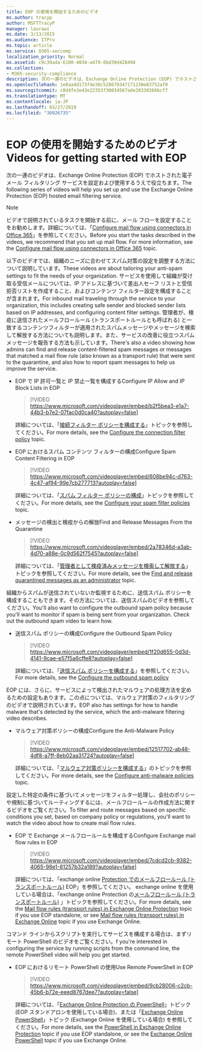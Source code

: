 ```yaml
---
title: EOP の使用を開始するためのビデオ
ms.author: tracyp
author: MSFTTracyP
manager: laurawi
ms.date: 3/13/2015
ms.audience: ITPro
ms.topic: article
ms.service: O365-seccomp
localization_priority: Normal
ms.assetid: c9c39ada-6100-4034-a479-8bd39d428498
ms.collection:
- M365-security-compliance
description: 次の一連のビデオは、Exchange Online Protection (EOP) でホストされた電子メール フィルタリング サービスを設定および使用するうえで役立ちます。
ms.openlocfilehash: 1e8aadd173f4e30c528679347171230e83752af0
ms.sourcegitcommit: c0d4fe3e43e22353f30034567ade28330266bcf7
ms.translationtype: MT
ms.contentlocale: ja-JP
ms.lasthandoff: 03/27/2019
ms.locfileid: "30926735"
---
```

# <a name="videos-for-getting-started-with-eop"></a><span data-ttu-id="44744-103">EOP の使用を開始するためのビデオ</span><span class="sxs-lookup"><span data-stu-id="44744-103">Videos for getting started with EOP</span></span>

<span data-ttu-id="44744-104">次の一連のビデオは、Exchange Online Protection (EOP) でホストされた電子メール フィルタリング サービスを設定および使用するうえで役立ちます。</span><span class="sxs-lookup"><span data-stu-id="44744-104">The following series of videos will help you set up and use the Exchange Online Protection (EOP) hosted email filtering service.</span></span>
  
> [!NOTE]
> <span data-ttu-id="44744-p101">ビデオで説明されているタスクを開始する前に、メール フローを設定することをお勧めします。詳細については、「[Configure mail flow using connectors in Office 365](http://technet.microsoft.com/library/854b5a50-4462-4836-a092-37e208d29624.aspx)」を参照してください。</span><span class="sxs-lookup"><span data-stu-id="44744-p101">Before you start the tasks described in the videos, we recommend that you set up mail flow. For more information, see the [Configure mail flow using connectors in Office 365](http://technet.microsoft.com/library/854b5a50-4462-4836-a092-37e208d29624.aspx) topic.</span></span> 
  
<span data-ttu-id="44744-107">以下のビデオでは、組織のニーズに合わせてスパム対策の設定を調整する方法について説明しています。</span><span class="sxs-lookup"><span data-stu-id="44744-107">These videos are about tailoring your anti-spam settings to fit the needs of your organization.</span></span> <span data-ttu-id="44744-108">サービスを使用して組織が受け取る受信メールについては、IP アドレスに基づいて差出人セーフ リストと受信拒否リストを作成すること、およびコンテンツ フィルター設定を構成することが含まれます。</span><span class="sxs-lookup"><span data-stu-id="44744-108">For inbound mail traveling through the service to your organization, this includes creating safe sender and blocked sender lists based on IP addresses, and configuring content filter settings.</span></span> <span data-ttu-id="44744-109">管理者が、検疫に送信されたメールフロールール (トランスポートルールとも呼ばれる) と一致するコンテンツフィルターが適用されたスパムメッセージやメッセージを検索して解放する方法についても説明します。また、サービスの改善に役立つスパムメッセージを報告する方法も示しています。</span><span class="sxs-lookup"><span data-stu-id="44744-109">There's also a video showing how admins can find and release content-filtered spam messages or messages that matched a mail flow rule (also known as a transport rule) that were sent to the quarantine, and also how to report spam messages to help us improve the service.</span></span>
  
- <span data-ttu-id="44744-110">EOP で IP 許可一覧と IP 禁止一覧を構成する</span><span class="sxs-lookup"><span data-stu-id="44744-110">Configure IP Allow and IP Block Lists in EOP</span></span>
    > [!VIDEO https://www.microsoft.com/videoplayer/embed/b2f5bea3-e1a7-44b3-b7e2-07fac0d0ca40?autoplay=false]
  
    <span data-ttu-id="44744-111">詳細については、「[接続フィルター ポリシーを構成する](../configure-the-connection-filter-policy.md)」トピックを参照してください。</span><span class="sxs-lookup"><span data-stu-id="44744-111">For more details, see the [Configure the connection filter policy](../configure-the-connection-filter-policy.md) topic.</span></span> 
    
- <span data-ttu-id="44744-112">EOP におけるスパム コンテンツ フィルターの構成</span><span class="sxs-lookup"><span data-stu-id="44744-112">Configure Spam Content Filtering in EOP</span></span>
    > [!VIDEO https://www.microsoft.com/videoplayer/embed/608be94c-d763-4c47-af94-99e7cb277713?autoplay=false]
  
    <span data-ttu-id="44744-113">詳細については、「[スパム フィルター ポリシーの構成](../configure-your-spam-filter-policies.md)」トピックを参照してください。</span><span class="sxs-lookup"><span data-stu-id="44744-113">For more details, see the [Configure your spam filter policies](../configure-your-spam-filter-policies.md) topic.</span></span> 
    
- <span data-ttu-id="44744-114">メッセージの検出と検疫からの解放</span><span class="sxs-lookup"><span data-stu-id="44744-114">Find and Release Messages From the Quarantine</span></span>
    > [!VIDEO https://www.microsoft.com/videoplayer/embed/2a78346d-a3ab-4d70-a88e-0c9d562f7545?autoplay=false]
  
    <span data-ttu-id="44744-115">詳細については、「[管理者として検疫済みメッセージを検索して解放する](../find-and-release-quarantined-messages-as-an-administrator.md)」トピックを参照してください。</span><span class="sxs-lookup"><span data-stu-id="44744-115">For more details, see the [Find and release quarantined messages as an administrator](../find-and-release-quarantined-messages-as-an-administrator.md) topic.</span></span> 
    
<span data-ttu-id="44744-p103">組織からスパムが送信されていないか監視するために、送信スパム ポリシーを構成することもできます。その方法については、送信スパムのビデオを参照してください。</span><span class="sxs-lookup"><span data-stu-id="44744-p103">You'll also want to configure the outbound spam policy because you'll want to monitor if spam is being sent from your organization. Check out the outbound spam video to learn how.</span></span>
  
- <span data-ttu-id="44744-118">送信スパム ポリシーの構成</span><span class="sxs-lookup"><span data-stu-id="44744-118">Configure the Outbound Spam Policy</span></span>
    > [!VIDEO https://www.microsoft.com/videoplayer/embed/1f20d655-0d3d-4141-9cae-e57f5a6cffe8?autoplay=false]
  
    <span data-ttu-id="44744-119">詳細については、「[送信スパム ポリシーを構成する](../configure-the-outbound-spam-policy.md)」を参照してください。</span><span class="sxs-lookup"><span data-stu-id="44744-119">For more details, see the [Configure the outbound spam policy](../configure-the-outbound-spam-policy.md)</span></span>
    
<span data-ttu-id="44744-120">EOP には、さらに、サービスによって検出されたマルウェアの処理方法を定めるための設定もあります。この点については、マルウェア対策のフィルタリングのビデオで説明されています。</span><span class="sxs-lookup"><span data-stu-id="44744-120">EOP also has settings for how to handle malware that's detected by the service, which the anti-malware filtering video describes.</span></span>
  
- <span data-ttu-id="44744-121">マルウェア対策ポリシーの構成</span><span class="sxs-lookup"><span data-stu-id="44744-121">Configure the Anti-Malware Policy</span></span>
    > [!VIDEO https://www.microsoft.com/videoplayer/embed/12517702-ab48-4df8-a7ff-8eb02aa31724?autoplay=false]
  
    <span data-ttu-id="44744-122">詳細については、「[マルウェア対策ポリシーを構成する](../configure-anti-malware-policies.md)」のトピックを参照してください。</span><span class="sxs-lookup"><span data-stu-id="44744-122">For more details, see the [Configure anti-malware policies](../configure-anti-malware-policies.md) topic.</span></span> 
    
<span data-ttu-id="44744-123">設定した特定の条件に基づいてメッセージをフィルター処理し、会社のポリシーや規制に基づいてルーティングするには、メールフロールールの作成方法に関するビデオをご覧ください。</span><span class="sxs-lookup"><span data-stu-id="44744-123">To filter and route messages based on specific conditions you set, based on company policy or regulations, you'll want to watch the video about how to create mail flow rules.</span></span>
  
- <span data-ttu-id="44744-124">EOP で Exchange メールフロールールを構成する</span><span class="sxs-lookup"><span data-stu-id="44744-124">Configure Exchange mail flow rules in EOP</span></span>
    > [!VIDEO https://www.microsoft.com/videoplayer/embed/7cdcd2cb-9382-4065-98e1-81257b32a189?autoplay=false]
  
    <span data-ttu-id="44744-125">詳細については、「exchange online [Protection でのメールフロールール (トランスポートルール)](mail-flow-rules-transport-rules-0.md) EOP」を参照してください。 exchange online を使用している場合は、「exchange online Protection の[メールフロールール (トランスポートルール)](http://technet.microsoft.com/library/743bd525-0ca2-426d-b76c-b4a052bc8886.aspx) 」トピックを参照してください。</span><span class="sxs-lookup"><span data-stu-id="44744-125">For more details, see the [Mail flow rules (transport rules) in Exchange Online Protection](mail-flow-rules-transport-rules-0.md) topic if you use EOP standalone, or see [Mail flow rules (transport rules) in Exchange Online](http://technet.microsoft.com/library/743bd525-0ca2-426d-b76c-b4a052bc8886.aspx) topic if you use Exchange Online.</span></span>
    
<span data-ttu-id="44744-126">コマンド ラインからスクリプトを実行してサービスを構成する場合は、まずリモート PowerShell のビデオをご覧ください。</span><span class="sxs-lookup"><span data-stu-id="44744-126">f you're interested in configuring the service by running scripts from the command line, the remote PowerShell video will help you get started.</span></span>
  
- <span data-ttu-id="44744-127">EOP におけるリモート PowerShell の使用</span><span class="sxs-lookup"><span data-stu-id="44744-127">Use Remote PowerShell in EOP</span></span>
    > [!VIDEO https://www.microsoft.com/videoplayer/embed/9cb28006-c2cb-45b6-b72e-eeed8767dee7?autoplay=false]
  
    <span data-ttu-id="44744-128">詳細については、「[Exchange Online Protection の PowerShell](http://technet.microsoft.com/library/f7918a88-774a-405e-945b-bc2f5ee9f748.aspx)」トピック (EOP スタンドアロンを使用している場合)、または「[Exchange Online PowerShell](http://technet.microsoft.com/library/1cb603b0-2961-4afe-b879-b048fe0f64a2.aspx)」トピック (Exchange Online を使用している場合) を参照してください。</span><span class="sxs-lookup"><span data-stu-id="44744-128">For more details, see the [PowerShell in Exchange Online Protection](http://technet.microsoft.com/library/f7918a88-774a-405e-945b-bc2f5ee9f748.aspx) topic if you use EOP standalone, or see the [Exchange Online PowerShell](http://technet.microsoft.com/library/1cb603b0-2961-4afe-b879-b048fe0f64a2.aspx) topic if you use Exchange Online.</span></span> 
    

